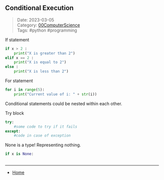 ## Conditional Execution
 
>Date: 2023-03-05  
>Category: [00ComputerScience](links/00ComputerScience.md)  
>Tags: #python #programming  

If statement
```python
if x > 2 :
    print("X is greater than 2")
elif x == 2 :
	print("X is equal to 2")
else :
	print("X is less than 2")
```

For statement
```python
for i in range(5):
	print("Current value of i: " + str(i))
```

Conditional statements could be nested within each other.

Try block
```python
try:
	#some code to try if it fails
except:
	#code in case of exception
```

None is a type! Representing nothing.
```python
if x is None:
	
```
---
- [Home](https://heartthymes.github.io)